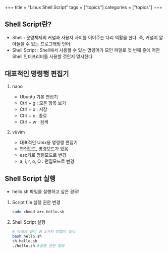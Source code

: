 +++
title = "Linux Shell Script"
tags = ["topics"]
categories = ["topics"]
+++

## Shell Script란?

- Shell : 운영체제의 커널과 사용자 사이를 이어주는 다리 역활을 한다. 즉, 커널이 알아들을 수 있는 프로그래밍 언어.
- Shell Script : Shell에서 사용할 수 있는 명령어가 모인 파일로 첫 번째 줄에 어떤 Shell 인터프리터를 사용할 것인지 명시한다.

## 대표적인 명령행 편집기
1. nano
    - Ubuntu 기본 편집기
    - Ctrl + g : 모든 항목 보기
    - Ctrl + o : 저장
    - Ctrl + x : 종료
    - Ctrl + w : 검색

2. vi/vim
    - 대표적인 Unix용 명령행 편집기
    - 편집모드, 명령모드가 있음
    - esc키로 명령모드로 변경
    - a, i, r, o, O : 편집모드로 변경

## Shell Script 실행
- hello.sh 파일을 실행하고 싶은 경우!
1. Script file 실행 권한 변경
    ```bash
    sudo chmod a+x hello.sh
    ```
2. Shell Script 실행
    ```bash
    # 아래와 같이 총 3가지 방법이 있다
    bash hello.sh
    sh hello.sh
    ./hello.sh #실행 권한 필요
    ```